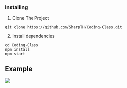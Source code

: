 

### Installing

1. Clone The Project
```
git clone https://github.com/SharpTH/Coding-Class.git
```
2. Install dependencies
```
cd Coding-Class
npm install
npm start
```
## Example
![](https://github.com/SharpTH/Coding-Class/blob/main/app.png)
